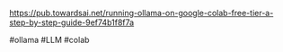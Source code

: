 https://pub.towardsai.net/running-ollama-on-google-colab-free-tier-a-step-by-step-guide-9ef74b1f8f7a

#ollama #LLM #colab
